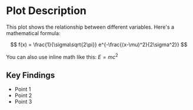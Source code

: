 # Plot Description

This plot shows the relationship between different variables. Here's a mathematical formula:

$$
f(x) = \frac{1}{\sigma\sqrt{2\pi}} e^{-\frac{(x-\mu)^2}{2\sigma^2}}
$$

You can also use inline math like this: $E = mc^2$

## Key Findings
- Point 1
- Point 2
- Point 3
